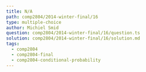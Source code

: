 ```yaml
---
title: N/A
path: comp2804/2014-winter-final/16
type: multiple-choice
author: Michiel Smid
question: comp2804/2014-winter-final/16/question.ts
solution: comp2804/2014-winter-final/16/solution.md
tags:
  - comp2804
  - comp2804-final
  - comp2804-conditional-probability
---
```

